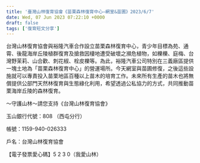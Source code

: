 ```yaml
---
title: '臺灣山林復育協會《苗栗森林復育中心—網室&苗圃》2023/6/7'
date: Wed, 07 Jun 2023 07:22:10 +0000
draft: false
tags: ['復育短文分享']
---
```


台灣山林復育協會與裕隆汽車合作設立苗栗森林復育中心，青少年目標為苑、通霄、後龍海岸丘陵植群復育及搶救因棲地遭受破壞之瀕危植物，如櫟櫟、庭梅、台灣野茉莉、山合歡、刺花椒、栓皮櫟等。為此，裕隆汽車公司特別在三義廠區提供一塊土地為「苗栗森林復育中心」的營運場所。今天網室與苗圃修復，之後這些設施就可以專責投入苗栗地區百種以上苗木的培育工作。未來所有生產的苗木也將無償提供公部門天然林復育與生態綠化利用，希望透過公私協力的方式，共同推動苗栗海岸丘陵的森林復育。

～守護山林～請您支持《台灣山林復育協會》

玉山銀行代號：808 （西屯分行）

帳號：1159-940-026333

戶名：台灣山林復育協會

【電子發票愛心碼】5 2 3 0（我愛山林）